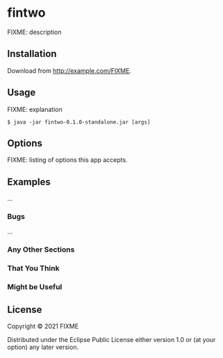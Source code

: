 # fintwo

FIXME: description

## Installation

Download from http://example.com/FIXME.

## Usage

FIXME: explanation

    $ java -jar fintwo-0.1.0-standalone.jar [args]

## Options

FIXME: listing of options this app accepts.

## Examples

...

### Bugs

...

### Any Other Sections
### That You Think
### Might be Useful

## License

Copyright © 2021 FIXME

Distributed under the Eclipse Public License either version 1.0 or (at
your option) any later version.
